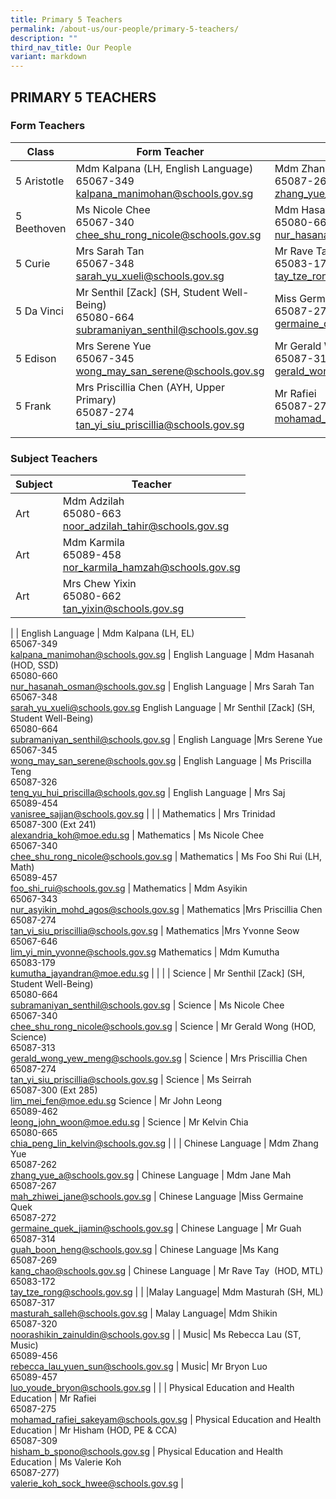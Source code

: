 ```yaml
---
title: Primary 5 Teachers
permalink: /about-us/our-people/primary-5-teachers/
description: ""
third_nav_title: Our People
variant: markdown
---
```

## PRIMARY 5 TEACHERS

### Form Teachers

| Class | Form Teacher | Form Teacher |
|---|---|---|
| 5 Aristotle | Mdm Kalpana (LH, English Language)<br>65067-349<br>[kalpana\_manimohan@schools.gov.sg](mailto:kalpana\_manimohan@schools.gov.sg) | Mdm Zhang Yue<br>65087-262<br>[zhang\_yue\_a@schools.gov.sg](mailto:zhang\_yue\_a@schools.gov.sg) |
| 5 Beethoven | Ms Nicole Chee<br>65067-340<br>[chee\_shu\_rong\_nicole@schools.gov.sg](mailto:chee\_shu\_rong\_nicole@schools.gov.sg) | Mdm Hasanah (HOD, SSD)<br>65080-660<br>[nur\_hasanah\_osman@schools.gov.sg](mailto:nur\_hasanah\_osman@schools.gov.sg) |
| 5 Curie | Mrs Sarah Tan<br>65067-348<br>[sarah\_yu\_xueli@schools.gov.sg](mailto:sarah\_yu\_xueli@schools.gov.sg) | Mr Rave Tay (HOD, MTL)<br>65083-172<br>[tay\_tze\_rong@schools.gov.sg](mailto:tay\_tze\_rong@schools.gov.sg) |
| 5 Da Vinci | Mr Senthil [Zack] (SH, Student Well-Being)<br>65080-664<br>[subramaniyan\_senthil@schools.gov.sg](mailto:subramaniyan\_senthil@schools.gov.sg) | Miss Germaine Quek<br>65087-272<br>[germaine\_quek\_jiamin@schools.gov.sg](mailto:germaine\_quek\_jiamin@schools.gov.sg) |
| 5 Edison | Mrs Serene Yue<br>65067-345<br>[wong\_may\_san\_serene@schools.gov.sg](mailto:wong\_may\_san\_serene@schools.gov.sg) | Mr Gerald Wong (HOD, Science)<br>65087-313<br>[gerald\_wong\_yew\_meng@schools.gov.sg](mailto:gerald\_wong\_yew\_meng@schools.gov.sg) |
| 5 Frank | Mrs Priscillia Chen (AYH, Upper Primary)<br>65087-274<br>[tan\_yi\_siu\_priscillia@schools.gov.sg](mailto:tan\_yi\_siu\_priscillia@schools.gov.sg) | Mr Rafiei<br>65087-275<br>[mohamad\_rafiei\_sakeyam@schools.gov.sg](mailto:mohamad\_rafiei\_sakeyam@schools.gov.sg) |
| | | |

### Subject Teachers

| Subject | Teacher |
|---|---|
| Art | Mdm Adzilah<br>65080-663<br>[noor\_adzilah\_tahir@schools.gov.sg](mailto:noor\_adzilah\_tahir@schools.gov.sg) |
Art | Mdm Karmila<br>65089-458<br>[nor\_karmila\_hamzah@schools.gov.sg](mailto:nor\_karmila\_hamzah@schools.gov.sg)
Art | Mrs Chew Yixin<br>65080-662<br>[tan\_yixin@schools.gov.sg](mailto:tan\_yixin@schools.gov.sg)
|
| English Language | Mdm Kalpana (LH, EL)<br>65067-349<br>[kalpana\_manimohan@schools.gov.sg](mailto:kalpana\_manimohan@schools.gov.sg) |
 English Language | Mdm Hasanah (HOD, SSD)<br>65080-660<br>[nur\_hasanah\_osman@schools.gov.sg](mailto:nur\_hasanah\_osman@schools.gov.sg) |
 English Language | Mrs Sarah Tan<br>65067-348<br>[sarah\_yu\_xueli@schools.gov.sg](mailto:sarah\_yu\_xueli@schools.gov.sg)
 English Language | Mr Senthil [Zack] (SH, Student Well-Being)<br>65080-664<br>[subramaniyan\_senthil@schools.gov.sg](mailto:subramaniyan\_senthil@schools.gov.sg) |
 English Language |Mrs Serene Yue<br>65067-345<br>[wong\_may\_san\_serene@schools.gov.sg](mailto:wong\_may\_san\_serene@schools.gov.sg) |
 English Language | Ms Priscilla Teng<br>65087-326<br>[teng\_yu\_hui\_priscilla@schools.gov.sg](mailto:teng\_yu\_hui\_priscilla@schools.gov.sg) | 
 English Language | Mrs Saj<br>65089-454<br>[vanisree\_sajjan@schools.gov.sg](mailto:vanisree\_sajjan@schools.gov.sg) | 
|
| Mathematics  | Mrs Trinidad<br>65087-300 (Ext 241)<br>[alexandria\_koh@moe.edu.sg](mailto:alexandria\_koh@moe.edu.sg) |
 Mathematics  | Ms Nicole Chee<br>65067-340<br>[chee\_shu\_rong\_nicole@schools.gov.sg](mailto:chee\_shu\_rong\_nicole@schools.gov.sg) |
  Mathematics  | Ms Foo Shi Rui (LH, Math)<br>65089-457<br>[foo\_shi\_rui@schools.gov.sg](mailto:foo\_shi\_rui@schools.gov.sg) |
 Mathematics  | Mdm Asyikin<br>65067-343<br>[nur\_asyikin\_mohd\_agos@schools.gov.sg](mailto:nur\_asyikin\_mohd\_agos@schools.gov.sg) |
 Mathematics  |Mrs Priscillia Chen<br>65087-274<br>[tan\_yi\_siu\_priscillia@schools.gov.sg](mailto:tan\_yi\_siu\_priscillia@schools.gov.sg) |
 Mathematics  |Mrs Yvonne Seow<br>65067-646<br>[lim\_yi\_min\_yvonne@schools.gov.sg](mailto:lim\_yi\_min\_yvonne@schools.gov.sg)
 Mathematics  | Mdm Kumutha<br>65083-179<br>[kumutha\_jayandran@moe.edu.sg](mailto:kumutha\_jayandran@moe.edu.sg) | |
|
| Science | Mr Senthil [Zack] (SH, Student Well-Being)<br>65080-664<br>[subramaniyan\_senthil@schools.gov.sg](mailto:subramaniyan\_senthil@schools.gov.sg) |
Science | Ms Nicole Chee<br>65067-340<br>[chee\_shu\_rong\_nicole@schools.gov.sg](mailto:chee\_shu\_rong\_nicole@schools.gov.sg) |
Science | Mr Gerald Wong (HOD, Science)<br>65087-313<br>[gerald\_wong\_yew\_meng@schools.gov.sg](mailto:gerald\_wong\_yew\_meng@schools.gov.sg) |
Science | Mrs Priscillia Chen<br>65087-274<br>[tan\_yi\_siu\_priscillia@schools.gov.sg](mailto:tan\_yi\_siu\_priscillia@schools.gov.sg) |
Science | Ms Seirrah<br>65087-300 (Ext 285)<br>[lim\_mei\_fen@moe.edu.sg](mailto:lim\_mei\_fen@moe.edu.sg)
Science | Mr John Leong<br>65089-462<br>[leong\_john\_woon@moe.edu.sg](mailto:leong\_john\_woon@moe.edu.sg) |
Science | Mr Kelvin Chia<br>65080-665<br>[chia\_peng\_lin\_kelvin@schools.gov.sg](mailto:chia\_peng\_lin\_kelvin@schools.gov.sg)  |
|
| Chinese Language | Mdm Zhang Yue<br>65087-262<br>[zhang\_yue\_a@schools.gov.sg](mailto:zhang\_yue\_a@schools.gov.sg) |
Chinese Language | Mdm Jane Mah<br>65087-267<br>[mah\_zhiwei\_jane@schools.gov.sg](mailto:mah\_zhiwei\_jane@schools.gov.sg) |
Chinese Language |Miss Germaine Quek<br>65087-272<br>[germaine\_quek\_jiamin@schools.gov.sg](mailto:germaine\_quek\_jiamin@schools.gov.sg) |
Chinese Language | Mr Guah <br>65087-314<br>[guah\_boon\_heng@schools.gov.sg](mailto:guah\_boon\_heng@schools.gov.sg) |
Chinese Language |Ms Kang<br>65087-269<br>[kang\_chao@schools.gov.sg](mailto:kang\_chao@schools.gov.sg) |
Chinese Language | Mr&nbsp;Rave Tay&nbsp;&nbsp;(HOD, MTL)<br>65083-172<br>[tay\_tze\_rong@schools.gov.sg](mailto:tay\_tze\_rong@schools.gov.sg) |
|
|Malay Language| Mdm Masturah (SH, ML)<br>65087-317<br>[masturah\_salleh@schools.gov.sg](mailto:masturah\_salleh@schools.gov.sg) |
Malay Language| Mdm Shikin<br>65087-320<br>[noorashikin\_zainuldin@schools.gov.sg](mailto:noorashikin\_zainuldin@schools.gov.sg) |
|
Music| Ms Rebecca Lau (ST, Music)<br>65089-456<br>[rebecca\_lau\_yuen\_sun@schools.gov.sg](mailto:rebecca\_lau\_yuen\_sun@schools.gov.sg) |
Music| Mr Bryon Luo<br>65089-457<br>[luo\_youde\_bryon@schools.gov.sg](mailto:luo\_youde\_bryon@schools.gov.sg) |
|
| Physical Education and Health Education | Mr Rafiei<br>65087-275<br>[mohamad\_rafiei\_sakeyam@schools.gov.sg](mailto:mohamad\_rafiei\_sakeyam@schools.gov.sg) |
Physical Education and Health Education | Mr&nbsp;Hisham (HOD, PE &amp; CCA)<br>65087-309<br>[hisham\_b\_spono@schools.gov.sg](mailto:hisham\_b\_spono@schools.gov.sg) |
Physical Education and Health Education | Ms Valerie Koh<br>65087-277)<br>[valerie\_koh\_sock\_hwee@schools.gov.sg](mailto:valerie\_koh\_sock\_hwee@schools.gov.sg) |